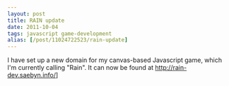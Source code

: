 ```yaml
--- 
layout: post
title: RAIN update
date: 2011-10-04
tags: javascript game-development
alias: [/post/11024722523/rain-update]
---
```

I have set up a new domain for my canvas-based Javascript game, which I'm
currently calling "Rain". It can now be found at [http://rain-
dev.saebyn.info/](http://rain-dev.saebyn.info/)]

